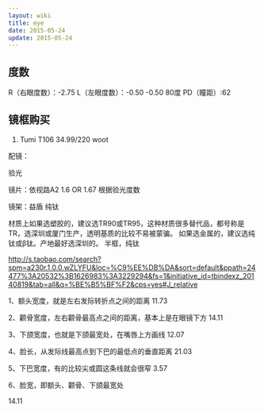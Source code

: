 ```yaml
---
layout: wiki
title: eye
date: 2015-05-24
update: 2015-05-24
---
```


## 度数
R（右眼度数）：-2.75 
L（左眼度数）：-0.50 -0.50 80度 
PD（瞳距）:62

## 镜框购买
1. Tumi T106 34.99$/220$ woot


配镜：

验光

镜片：依视路A2  1.6 OR 1.67 根据验光度数


镜架：益盾 纯钛

材质上如果选塑胶的，建议选TR90或TR95，这种材质很多替代品，都号称是TR，选深圳或厦门生产，透明基质的比较不易被蒙骗。
如果选金属的，建议选纯钛或β钛。产地最好选深圳的。
半框，纯钛

http://s.taobao.com/search?spm=a230r.1.0.0.wZLYFU&loc=%C9%EE%DB%DA&sort=default&ppath=24477%3A20532%3B1626983%3A3229294&fs=1&initiative_id=tbindexz_20140819&tab=all&q=%BE%B5%BF%F2&cps=yes#J_relative
 

1、额头宽度，就是左右发际转折点之间的距离
11.73

2、颧骨宽度，左右颧骨最高点之间的距离，基本上是在眼镜下方
14.11

3、下颌宽度，也就是下颌最宽处，在嘴唇上方画线
12.07

4、脸长，从发际线最高点到下巴的最低点的垂直距离
21.03

5、下巴宽度，有的比较尖或圆这条线就会很窄
3.57

6、脸宽，即额头、颧骨、下颌最宽处

14.11

